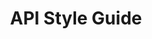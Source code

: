 ---
layout: guideline
title: API Style Guide
permalink: /design/guidelines/paypal-api-style-guide
sort: PayPal_API Style Guide
guideline_id: paypal-api-style-guide
guideline_title: API Style Guide
guideline_type: github
guideline_url: 'https://github.com/paypal/api-standards/blob/master/api-style-guide.md'
guideline_company: PayPal
guideline_companyLogoUrl: /media/logos/paypal.png
guideline_companyUrl: 'https://developer.paypal.com/'
guideline_date: 2016-08-11T00:00:00.000Z
guideline_reviewDate: 2016-08-31T00:00:00.000Z
topics:
  - topic_id: collection-filtering
    topic_category: Collection Resources
    topic_name: Filtering
    topic_description: How to select some resources in a collection
    topic__links:
      self:
        href: /design/topics/collection-filtering
      topicGuidelines:
        href: /design/topics/collection-filtering/guidelines
    references:
      - name: Time Selection
        url: 'https://github.com/paypal/api-standards/blob/master/api-style-guide.md#time-selection'
      - name: Complex Operation - Search
        url: 'https://github.com/paypal/api-standards/blob/master/api-style-guide.md#complex-operation---search'
  - topic_id: collection-pagination
    topic_category: Collection Resources
    topic_name: Pagination
    topic_description: How to retrieve a range of resources in a collection
    topic__links:
      self:
        href: /design/topics/collection-pagination
      topicGuidelines:
        href: /design/topics/collection-pagination/guidelines
    references:
      - name: Paging
        url: 'https://github.com/paypal/api-standards/blob/master/api-style-guide.md#paging'
      - name: Paging (Complex Operation - Search)
        url: 'https://github.com/paypal/api-standards/blob/master/api-style-guide.md#paging-1'
  - topic_id: collection-retrieve
    topic_category: Collection Resources
    topic_name: Retrieve a collection
    topic_description: How to get a collection or resources
    topic__links:
      self:
        href: /design/topics/collection-retrieve
      topicGuidelines:
        href: /design/topics/collection-retrieve/guidelines
    references:
      - name: Collection Resources
        url: 'https://github.com/paypal/api-standards/blob/master/api-style-guide.md#collection-resources'
  - topic_id: collection-sorting
    topic_category: Collection Resources
    topic_name: Sorting a collection
    topic_description: How to sort a collection of resources
    topic__links:
      self:
        href: /design/topics/collection-sorting
      topicGuidelines:
        href: /design/topics/collection-sorting/guidelines
    references:
      - name: Sorting
        url: 'https://github.com/paypal/api-standards/blob/master/api-style-guide.md#sorting'
  - topic_id: collection
    topic_category: Collection Resources
    topic_name: Collection
    topic_description: What is a collection (set) of resources
    topic__links:
      self:
        href: /design/topics/collection
      topicGuidelines:
        href: /design/topics/collection/guidelines
    references:
      - name: Collection Resources
        url: 'https://github.com/paypal/api-standards/blob/master/api-style-guide.md#collection-resources'
      - name: Sub-Resource Collection
        url: 'https://github.com/paypal/api-standards/blob/master/api-style-guide.md#sub-resource-collection'
  - topic_id: http-caching
    topic_category: HTTP Protocol
    topic_name: Caching
    topic_description: How to use and provide relevant caching informations
    topic__links:
      self:
        href: /design/topics/http-caching
      topicGuidelines:
        href: /design/topics/http-caching/guidelines
    references:
      - name: Read-only resources
        url: 'https://github.com/paypal/api-standards/blob/master/api-style-guide.md#read-only-resources'
  - topic_id: http-status-200
    topic_category: HTTP Status
    topic_name: HTTP Status 200
    topic_description: When to use HTTP status 200
    topic__links:
      self:
        href: /design/topics/http-status-200
      topicGuidelines:
        href: /design/topics/http-status-200/guidelines
    references:
      - name: HTTP Status (Collections)
        url: 'https://github.com/paypal/api-standards/blob/master/api-style-guide.md#http-status'
      - name: HTTP Status (Read Single Resource)
        url: 'https://github.com/paypal/api-standards/blob/master/api-style-guide.md#http-status-1'
  - topic_id: http-status-204
    topic_category: HTTP Status
    topic_name: HTTP Status 204
    topic_description: When to use HTTP status 204
    topic__links:
      self:
        href: /design/topics/http-status-204
      topicGuidelines:
        href: /design/topics/http-status-204/guidelines
    references:
      - name: Update Single Resource
        url: 'https://github.com/paypal/api-standards/blob/master/api-style-guide.md#update-single-resource'
      - name: Update Partial Single Resource
        url: 'https://github.com/paypal/api-standards/blob/master/api-style-guide.md#update-partial-single-resource'
      - name: Delete Single Resource
        url: 'https://github.com/paypal/api-standards/blob/master/api-style-guide.md#delete-single-resource'
  - topic_id: http-status-400
    topic_category: HTTP Status
    topic_name: HTTP Status 400
    topic_description: When to use HTTP status 400
    topic__links:
      self:
        href: /design/topics/http-status-400
      topicGuidelines:
        href: /design/topics/http-status-400/guidelines
    references:
      - name: HTTP Status (Collections)
        url: 'https://github.com/paypal/api-standards/blob/master/api-style-guide.md#http-status'
  - topic_id: http-status-404
    topic_category: HTTP Status
    topic_name: HTTP Status 404
    topic_description: When to use HTTP status 404
    topic__links:
      self:
        href: /design/topics/http-status-404
      topicGuidelines:
        href: /design/topics/http-status-404/guidelines
    references:
      - name: HTTP Status (Collections)
        url: 'https://github.com/paypal/api-standards/blob/master/api-style-guide.md#http-status'
      - name: HTTP Status (Read Single Resource)
        url: 'https://github.com/paypal/api-standards/blob/master/api-style-guide.md#http-status-1'
      - name: Update Single Resource
        url: 'https://github.com/paypal/api-standards/blob/master/api-style-guide.md#update-single-resource'
      - name: Delete Single Resource
        url: 'https://github.com/paypal/api-standards/blob/master/api-style-guide.md#delete-single-resource'
  - topic_id: http-status-422
    topic_category: HTTP Status
    topic_name: HTTP Status 422
    topic_description: When to use HTTP status 422
    topic__links:
      self:
        href: /design/topics/http-status-422
      topicGuidelines:
        href: /design/topics/http-status-422/guidelines
    references:
      - name: Update Single Resource
        url: 'https://github.com/paypal/api-standards/blob/master/api-style-guide.md#update-single-resource'
  - topic_id: http-status
    topic_category: HTTP Status
    topic_name: HTTP Statuses
    topic_description: General information about HTTP statuses usage
    topic__links:
      self:
        href: /design/topics/http-status
      topicGuidelines:
        href: /design/topics/http-status/guidelines
    references:
      - name: HTTP Status (Collections)
        url: 'https://github.com/paypal/api-standards/blob/master/api-style-guide.md#http-status'
      - name: HTTP Status (Read Single Resource)
        url: 'https://github.com/paypal/api-standards/blob/master/api-style-guide.md#http-status-1'
  - topic_id: http-methods-delete
    topic_category: HTTP Methods
    topic_name: DELETE
    topic_description: When to use HTTP method DELETE
    topic__links:
      self:
        href: /design/topics/http-methods-delete
      topicGuidelines:
        href: /design/topics/http-methods-delete/guidelines
    references:
      - name: Collection Resources
        url: 'https://github.com/paypal/api-standards/blob/master/api-style-guide.md#collection-resources'
      - name: Delete Single Resource
        url: 'https://github.com/paypal/api-standards/blob/master/api-style-guide.md#delete-single-resource'
  - topic_id: http-methods-get
    topic_category: HTTP Methods
    topic_name: GET
    topic_description: When to use HTTP method GET
    topic__links:
      self:
        href: /design/topics/http-methods-get
      topicGuidelines:
        href: /design/topics/http-methods-get/guidelines
    references:
      - name: Collection Resources
        url: 'https://github.com/paypal/api-standards/blob/master/api-style-guide.md#collection-resources'
      - name: HTTP Status (Read Single Resource)
        url: 'https://github.com/paypal/api-standards/blob/master/api-style-guide.md#http-status-1'
  - topic_id: http-methods-patch
    topic_category: HTTP Methods
    topic_name: PATCH
    topic_description: When to use HTTP method PATCH
    topic__links:
      self:
        href: /design/topics/http-methods-patch
      topicGuidelines:
        href: /design/topics/http-methods-patch/guidelines
    references:
      - name: Collection Resources
        url: 'https://github.com/paypal/api-standards/blob/master/api-style-guide.md#collection-resources'
      - name: Update Partial Single Resource
        url: 'https://github.com/paypal/api-standards/blob/master/api-style-guide.md#update-partial-single-resource'
  - topic_id: http-methods-post
    topic_category: HTTP Methods
    topic_name: POST
    topic_description: When to use HTTP method POST
    topic__links:
      self:
        href: /design/topics/http-methods-post
      topicGuidelines:
        href: /design/topics/http-methods-post/guidelines
    references:
      - name: Collection Resources
        url: 'https://github.com/paypal/api-standards/blob/master/api-style-guide.md#collection-resources'
      - name: Create New Resource
        url: 'https://github.com/paypal/api-standards/blob/master/api-style-guide.md#create-new-resource'
  - topic_id: http-methods-put
    topic_category: HTTP Methods
    topic_name: PUT
    topic_description: When to use HTTP method PUT
    topic__links:
      self:
        href: /design/topics/http-methods-put
      topicGuidelines:
        href: /design/topics/http-methods-put/guidelines
    references:
      - name: Collection Resources
        url: 'https://github.com/paypal/api-standards/blob/master/api-style-guide.md#collection-resources'
      - name: Update Single Resource
        url: 'https://github.com/paypal/api-standards/blob/master/api-style-guide.md#update-single-resource'
  - topic_id: http-methods
    topic_category: HTTP Methods
    topic_name: HTTP methods
    topic_description: General information about HTTP methods usage
    topic__links:
      self:
        href: /design/topics/http-methods
      topicGuidelines:
        href: /design/topics/http-methods/guidelines
    references:
      - name: Collection Resources
        url: 'https://github.com/paypal/api-standards/blob/master/api-style-guide.md#collection-resources'
  - topic_id: hypermedia-read
    topic_category: Hypermedia
    topic_name: Hypermedia (read)
    topic_description: How to use hypermedia to read data
    topic__links:
      self:
        href: /design/topics/hypermedia-read
      topicGuidelines:
        href: /design/topics/hypermedia-read/guidelines
    references:
      - name: Paging Hypermedia Links
        url: 'https://github.com/paypal/api-standards/blob/master/api-style-guide.md#hypermedia-links'
      - name: Create New Resource
        url: 'https://github.com/paypal/api-standards/blob/master/api-style-guide.md#create-new-resource'
        quote: Hypermedia links provide an easy way to get the URL of the newly created resource
  - topic_id: hypermedia
    topic_category: Hypermedia
    topic_name: Hypermedia
    topic_description: How to use hypermedia
    topic__links:
      self:
        href: /design/topics/hypermedia
      topicGuidelines:
        href: /design/topics/hypermedia/guidelines
    references:
      - name: Paging Hypermedia Links
        url: 'https://github.com/paypal/api-standards/blob/master/api-style-guide.md#hypermedia-links'
      - name: Create New Resource
        url: 'https://github.com/paypal/api-standards/blob/master/api-style-guide.md#create-new-resource'
        quote: Hypermedia links provide an easy way to get the URL of the newly created resource
  - topic_id: naming
    topic_category: Naming
    topic_name: Naming
    topic_description: How to name things
    topic__links:
      self:
        href: /design/topics/naming
      topicGuidelines:
        href: /design/topics/naming/guidelines
    references:
      - name: Collection Resources
        url: 'https://github.com/paypal/api-standards/blob/master/api-style-guide.md#collection-resources'
        quote: Collection resource names should be plural nouns
  - topic_id: query-parameter
    topic_category: Miscellaneous
    topic_name: Query parameters
    topic_description: How to use query parameters
    topic__links:
      self:
        href: /design/topics/query-parameter
      topicGuidelines:
        href: /design/topics/query-parameter/guidelines
    references:
      - name: Filtering
        url: 'https://github.com/paypal/api-standards/blob/master/api-style-guide.md#filtering'
  - topic_id: performance
    topic_category: Miscellaneous
    topic_name: Performance and bandwidth
    topic_description: How to deal with high traffic or consumers with low bandwith
    topic__links:
      self:
        href: /design/topics/performance
      topicGuidelines:
        href: /design/topics/performance/guidelines
    references:
      name: Performance and bandwidth
      description: How to deal with high traffic or consumers with low bandwith
  - topic_id: resource-action
    topic_category: Resources
    topic_name: Action resource
    topic_description: How to use action resource (e.g. resources like /cancel or /approve)
    topic__links:
      self:
        href: /design/topics/resource-action
      topicGuidelines:
        href: /design/topics/resource-action/guidelines
    references:
      - name: Complex Operation
        url: 'https://github.com/paypal/api-standards/blob/master/api-style-guide.md#complex-operation'
  - topic_id: resource-creation-with-id
    topic_category: Resources
    topic_name: Create resource with a specific ID
    topic_description: How to create resource with a provided id
    topic__links:
      self:
        href: /design/topics/resource-creation-with-id
      topicGuidelines:
        href: /design/topics/resource-creation-with-id/guidelines
    references:
      - name: Create New Resource - Consumer Supplied Identifier
        url: 'https://github.com/paypal/api-standards/blob/master/api-style-guide.md#create-new-resource---consumer-supplied-identifier'
  - topic_id: resource-creation
    topic_category: Resources
    topic_name: Create resource
    topic_description: How to create resources
    topic__links:
      self:
        href: /design/topics/resource-creation
      topicGuidelines:
        href: /design/topics/resource-creation/guidelines
    references:
      - name: Create New Resource
        url: 'https://github.com/paypal/api-standards/blob/master/api-style-guide.md#create-new-resource'
  - topic_id: resource-deletion
    topic_category: Resources
    topic_name: Delete resource
    topic_description: How to delete resources
    topic__links:
      self:
        href: /design/topics/resource-deletion
      topicGuidelines:
        href: /design/topics/resource-deletion/guidelines
    references:
      - name: Delete Single Resource
        url: 'https://github.com/paypal/api-standards/blob/master/api-style-guide.md#delete-single-resource'
  - topic_id: resource-multiple
    topic_category: Resources
    topic_name: Batch Bulk
    topic_description: How to handle batch/bulk processing/creation/update/... (e.g. handle multiple resources at conce)
    topic__links:
      self:
        href: /design/topics/resource-multiple
      topicGuidelines:
        href: /design/topics/resource-multiple/guidelines
    references:
      - name: Complex Operation - Composite
        url: 'https://github.com/paypal/api-standards/blob/master/api-style-guide.md#complex-operation---composite'
  - topic_id: resource-replacement
    topic_category: Resources
    topic_name: Replace resource
    topic_description: How to replace (or update fully) a resource
    topic__links:
      self:
        href: /design/topics/resource-replacement
      topicGuidelines:
        href: /design/topics/resource-replacement/guidelines
    references:
      - name: Update Single Resource
        url: 'https://github.com/paypal/api-standards/blob/master/api-style-guide.md#update-single-resource'
  - topic_id: resource-retrieve
    topic_category: Resources
    topic_name: Retrieve resource
    topic_description: How to retrieve a resource
    topic__links:
      self:
        href: /design/topics/resource-retrieve
      topicGuidelines:
        href: /design/topics/resource-retrieve/guidelines
    references:
      - name: Read Single Resource
        url: 'https://github.com/paypal/api-standards/blob/master/api-style-guide.md#read-single-resource'
  - topic_id: resource-state
    topic_category: Resources
    topic_name: Resource's state
    topic_description: How to change a resource's state/status (like processed/sent/paid/...)
    topic__links:
      self:
        href: /design/topics/resource-state
      topicGuidelines:
        href: /design/topics/resource-state/guidelines
    references:
      - name: Complex Operation - Transient
        url: 'https://github.com/paypal/api-standards/blob/master/api-style-guide.md#complex-operation---transient'
  - topic_id: resource-update-partial
    topic_category: Resources
    topic_name: Update resource partially
    topic_description: How to udate partially a resource
    topic__links:
      self:
        href: /design/topics/resource-update-partial
      topicGuidelines:
        href: /design/topics/resource-update-partial/guidelines
    references:
      - name: Update Partial Single Resource
        url: 'https://github.com/paypal/api-standards/blob/master/api-style-guide.md#update-partial-single-resource'
  - topic_id: resource-update
    topic_category: Resources
    topic_name: Update resource
    topic_description: How to update a resource
    topic__links:
      self:
        href: /design/topics/resource-update
      topicGuidelines:
        href: /design/topics/resource-update/guidelines
    references:
      - name: Update Single Resource
        url: 'https://github.com/paypal/api-standards/blob/master/api-style-guide.md#update-single-resource'
  - topic_id: resource-url-format
    topic_category: Resources
    topic_name: URL format
    topic_description: How to design URLs
    topic__links:
      self:
        href: /design/topics/resource-url-format
      topicGuidelines:
        href: /design/topics/resource-url-format/guidelines
    references:
      - name: URL Components
        url: 'https://github.com/paypal/api-standards/blob/master/api-style-guide.md#uri-components'
      - name: Update Partial Single Resource
        url: 'https://github.com/paypal/api-standards/blob/master/api-style-guide.md#update-partial-single-resource'
  - topic_id: resource
    topic_category: Resources
    topic_name: Resource
    topic_description: General informations about resources
    topic__links:
      self:
        href: /design/topics/resource
      topicGuidelines:
        href: /design/topics/resource/guidelines
    references:
      - name: Read Single Resource
        url: 'https://github.com/paypal/api-standards/blob/master/api-style-guide.md#read-single-resource'
      - name: Sub-Resource Singleton
        url: 'https://github.com/paypal/api-standards/blob/master/api-style-guide.md#sub-resource-singleton'
  - topic_id: versioning
    topic_category: API Lifecycle
    topic_name: Versionning
    topic_description: How to handle API versionning
    topic__links:
      self:
        href: /design/topics/versioning
      topicGuidelines:
        href: /design/topics/versioning/guidelines
    references:
      - name: Version
        url: 'https://github.com/paypal/api-standards/blob/master/api-style-guide.md#version'
---